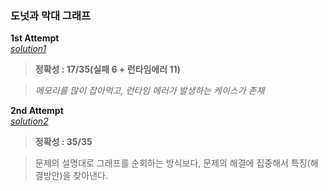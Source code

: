 ### 도넛과 막대 그래프
**1st Attempt**  
[*solution1*](https://github.com/All4Nothing/Coding-Test/blob/main/2024_KAKAO_WINTER_INTERNSHIP/도넛과_막대_그래프/solution1.py)

> **정확성 : 17/35(실패 6 + 런타임에러 11)**

> *메모리를 많이 잡아먹고, 런타임 에러가 발생하는 케이스가 존재*

**2nd Attempt**  
[*solution2*](https://github.com/All4Nothing/Coding-Test/blob/main/2024_KAKAO_WINTER_INTERNSHIP/도넛과_막대_그래프/solution2.py)

> **정확성 : 35/35**

> 문제의 설명대로 그래프를 순회하는 방식보다, 문제의 해결에 집중해서 특징(해결방안)을 찾아낸다.
